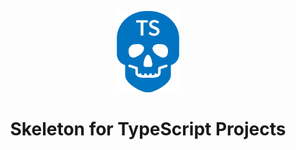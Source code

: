 <p align="center">
  <img src=".github/logo.svg" width="100" />
</P>
<h1 align="center">Skeleton for TypeScript Projects</h1>
